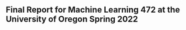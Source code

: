 ## <a name="Final Report.pdf"> Final Report for Machine Learning 472 at the University of Oregon Spring 2022 </a>

